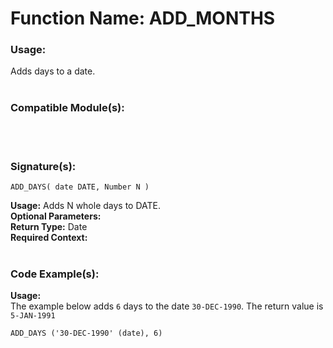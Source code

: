 # Function Name: ADD_MONTHS 

### Usage: 
Adds days to a date.
<br><br>

### Compatible Module(s):

<br><br>

### Signature(s):

```
ADD_DAYS( date DATE, Number N )
```
**Usage:** Adds N whole days to DATE.<br>
**Optional Parameters:**<br>
**Return Type:** Date<br>
**Required Context:**<br>
<br>

### Code Example(s):
**Usage:**<br>
The example below adds `6` days to the date `30-DEC-1990`. The return value is `5-JAN-1991`

```
ADD_DAYS ('30-DEC-1990' (date), 6)
```